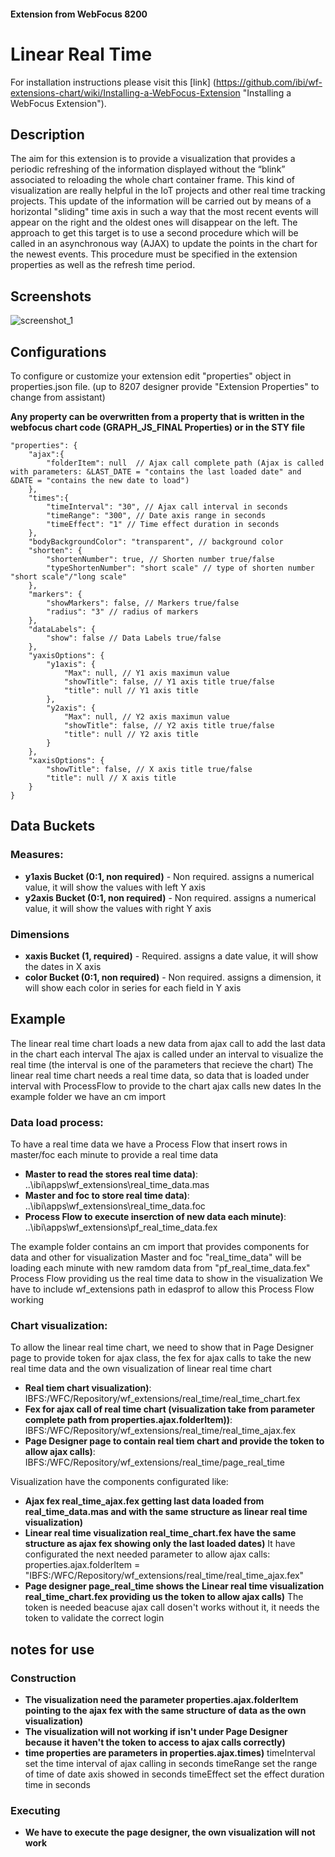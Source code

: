 #### Extension from WebFocus 8200

# Linear Real Time

For installation instructions please visit this [link] (https://github.com/ibi/wf-extensions-chart/wiki/Installing-a-WebFocus-Extension "Installing a WebFocus Extension").

## Description

The aim for this extension is to provide a visualization that provides a periodic refreshing of the information displayed without the “blink” associated to reloading the whole chart container frame.
This kind of visualization are really helpful in the IoT projects and other real time tracking projects.
This update of the information will be carried out by means of a horizontal "sliding" time axis in such a way that the most recent events will appear on the right and the oldest ones will disappear on the left.
The approach to get this target is to use a second procedure which will be called in an asynchronous  way (AJAX) to update the points in the chart for the newest events. This procedure must be specified in the extension properties as well as the refresh time period.

## Screenshots

![screenshot_1](https://github.com/ibi/wf-extensions-chart/blob/master/com.ibi.linear_real_time/screenshots/real_time.gif)

## Configurations

To configure or customize your extension edit "properties" object in properties.json file. (up to 8207 designer provide "Extension Properties" to change from assistant)

**Any property can be overwritten from a property that is written in the webfocus chart code (GRAPH_JS_FINAL Properties) or in the STY file**
	
	"properties": {
		"ajax":{
			"folderItem": null  // Ajax call complete path (Ajax is called with parameters: &LAST_DATE = "contains the last loaded date" and &DATE = "contains the new date to load")
		},
		"times":{
			"timeInterval": "30", // Ajax call interval in seconds
			"timeRange": "300", // Date axis range in seconds
			"timeEffect": "1" // Time effect duration in seconds
		},
		"bodyBackgroundColor": "transparent", // background color
		"shorten": {
			"shortenNumber": true, // Shorten number true/false
			"typeShortenNumber": "short scale" // type of shorten number "short scale"/"long scale"
		},
		"markers": {
			"showMarkers": false, // Markers true/false
			"radius": "3" // radius of markers
		},
		"dataLabels": {
			"show": false // Data Labels true/false
		},
		"yaxisOptions": {
			"y1axis": {
				"Max": null, // Y1 axis maximun value
				"showTitle": false, // Y1 axis title true/false
				"title": null // Y1 axis title
			},
			"y2axis": {
				"Max": null, // Y2 axis maximun value
				"showTitle": false, // Y2 axis title true/false
				"title": null // Y2 axis title
			}
		},
		"xaxisOptions": {
			"showTitle": false, // X axis title true/false
			"title": null // X axis title
		}
	}


## Data Buckets

### Measures:
* **y1axis Bucket (0:1, non required)** - Non required. assigns a numerical value, it will show the values with left Y axis
* **y2axis Bucket (0:1, non required)** - Non required. assigns a numerical value, it will show the values with right Y axis

### Dimensions
* **xaxis Bucket (1, required)** - Required. assigns a date value, it will show the dates in X axis
* **color Bucket (0:1, non required)** - Non required. assigns a dimension, it will show each color in series for each field in Y axis


## Example
The linear real time chart loads a new data from ajax call to add the last data in the chart each interval
The ajax is called under an interval to visualize the real time (the interval is one of the parameters that recieve the chart)
The linear real time chart needs a real time data, so data that is loaded under interval with ProcessFlow to provide to the chart ajax calls new dates
In the example folder we have an cm import

### Data load process:
To have a real time data we have a Process Flow that insert rows in master/foc each minute to provide a real time data
* **Master to read the stores real time data)**:
    ..\ibi\apps\wf_extensions\real_time_data.mas
* **Master and foc to store real time data)**:
	..\ibi\apps\wf_extensions\real_time_data.foc
* **Process Flow to execute inserction of new data each minute)**:
	..\ibi\apps\wf_extensions\pf_real_time_data.fex

The example folder contains an cm import that provides components for data and other for visualization
Master and foc "real_time_data" will be loading each minute with new ramdom data from "pf_real_time_data.fex" Process Flow providing us the real time data to show in the visualization
We have to include wf_extensions path in edasprof to allow this Process Flow working
	
### Chart visualization:
To allow the linear real time chart, we need to show that in Page Designer page to provide token for ajax class, the fex for ajax calls to take the new real time data and the own visualization of linear real time chart
* **Real tiem chart visualization)**:
	IBFS:/WFC/Repository/wf_extensions/real_time/real_time_chart.fex
* **Fex for ajax call of real time chart (visualization take from parameter complete path from properties.ajax.folderItem))**:
	IBFS:/WFC/Repository/wf_extensions/real_time/real_time_ajax.fex
* **Page Designer page to contain real tiem chart and provide the token to allow ajax calls)**:	
	IBFS:/WFC/Repository/wf_extensions/real_time/page_real_time

Visualization have the components configurated like:
* **Ajax fex real_time_ajax.fex getting last data loaded from real_time_data.mas and with the same structure as linear real time visualization)**
* **Linear real time visualization real_time_chart.fex have the same structure as ajax fex showing only the last loaded dates)**
	It have configurated the next needed parameter to allow ajax calls:
	properties.ajax.folderItem = "IBFS:/WFC/Repository/wf_extensions/real_time/real_time_ajax.fex"
* **Page designer page_real_time shows the Linear real time visualization real_time_chart.fex providing us the token to allow ajax calls)**
	The token is needed beacuse ajax call dosen't works without it, it needs the token to validate the correct login

## notes for use

### Construction
* **The visualization need the parameter properties.ajax.folderItem pointing to the ajax fex with the same structure of data as the own visualization)**
* **The visualization will not working if isn't under Page Designer because it haven't the token to access to ajax calls correctly)**
* **time properties are parameters in properties.ajax.times)**
	timeInterval set the time interval of ajax calling in seconds
	timeRange set the range of time of date axis showed in seconds
	timeEffect set the effect duration time in seconds

### Executing
* **We have to execute the page designer, the own visualization will not work**